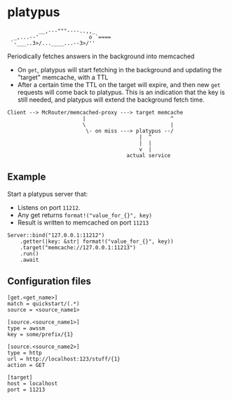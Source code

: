 # platypus

```
          __,---"""----..,,_
  _,...--'                o `====
 `-___..3>/...____...--3>/''
```

Periodically fetches answers in the background into memcached
* On `get`, platypus will start fetching in the background and updating the "target" memcache, with a TTL
* After a certain time the TTL on the target will expire, and then new `get` requests will come back to platypus.
  This is an indication that the key is still needed, and platypus will extend the background fetch time.

```
Client --> McRouter/memcached-proxy ---> target memcache
                        |                           ^
                        \                           |
                         \- on miss ---> platypus --/
                                          |  ^
                                          |  |
                                          v  |
                                      actual service
```

## Example

Start a platypus server that:
* Listens on port `11212`.
* Any get returns `format!("value_for_{}", key)`
* Result is written to memcached on port `11213`

```
Server::bind("127.0.0.1:11212")
    .getter(|key: &str| format!("value_for_{}", key))
    .target("memcache://127.0.0.1:11213")
    .run()
    .await
```

## Configuration files

```
[get.<get_name>]
match = quickstart/(.*)
source = <source_name1>

[source.<source_name1>]
type = awssm
key = some/prefix/{1}

[source.<source_name2>]
type = http
url = http://localhost:123/stuff/{1}
action = GET

[target]
host = localhost
port = 11213
```
